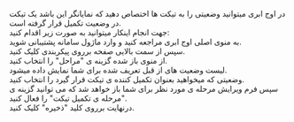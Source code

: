 <p>در اوج ابری میتوانید وضعیتی را به تیکت ها اختصاص دهید که نمایانگر این باشد یک تیکت در وضعیت تکمیل قرار گرفته است.<br>جهت&nbsp;انجام اینکار&nbsp;میتوانید به صورت زیر اقدام کنید:<br>به منوی اصلی اوج ابری مراجعه کنید و وارد ماژول سامانه پشتیبانی شوید.<br>سپس از سمت بالایی صفحه برروی پیکربندی کلیک کنید.<br>از منوی باز شده گزینه ی "مراحل" را انتخاب کنید.<br>لیست وضعیت های از قبل تعریف شده برای شما نمایش داده میشود.<br>وضعیتی که میخواهید بعنوان تکمیل کننده ی تیکت قرار گیرد را انتخاب کنید.<br>سپس فرم ویرایش مرحله ی مورد نظر برای شما باز خواهد شد که می توانید گزینه ی "مرحله ی تکمیل تیکت" را فعال کنید.<br>درنهایت برروی کلید "ذخیره" کلیک کنید.</p>